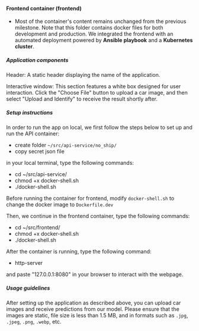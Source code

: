 #### Frontend container (frontend)

- Most of the container's content remains unchanged from the previous milestone. Note that this folder contains docker files for both development and production. We integrated the frontend with an automated deployment powered by **Ansible playbook** and a **Kubernetes cluster**.

##### Application components

Header: A static header displaying the name of the application.

Interactive window: This section features a white box designed for user interaction. Click the "Choose File" button to upload a car image, and then select "Upload and Identify" to receive the result shortly after.

##### Setup instructions

In order to run the app on local, we first follow the steps below to set up and run the API container:
-  create folder `~/src/api-service/no_ship/`
-  copy secret json file

in your local terminal, type the following commands:
-   cd ~/src/api-service/
-   chmod +x docker-shell.sh
-   ./docker-shell.sh

Before running the container for frontend, modify `docker-shell.sh` to change the docker image to `Dockerfile.dev`

Then, we continue in the frontend container, type the following commands:
-   cd ~/src/frontend/
-   chmod +x docker-shell.sh
-   ./docker-shell.sh

After the container is running, type the following command:
-   http-server

and paste "127.0.0.1:8080" in your browser to interact with the webpage.

##### Usage guidelines

After setting up the application as described above, you can upload car images and receive predictions from our model. Please ensure that the images are static, file size is less than 1.5 MB, and in formats such as `.jpg`, `.jpeg`, `.png`, `.webp`, etc.